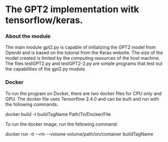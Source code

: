 # The GPT2 implementation witk tensorflow/keras.

### About the module

The main module gpt2.py is capable of initializing the GPT2 model from OpenAI and is based on
the tutorial from the Keras website. The size of the model created is limited by the
computing resources of the host machine. The files testGPT2.py and testGPT2-2.py are simple
programs that test out the capabilities of the gpt2.py module.

###

### Docker

To run the program on Docker, there are two docker files for CPU only and GPU. The docker file
uses Tensorflow 2.4.0 and can be built and run with the following commands:

docker build -t buildTagName Path/To/Docker/File

To run the docker image, run the following command:

docker run -it --rm --volume volume/path/on/container buildTagName
